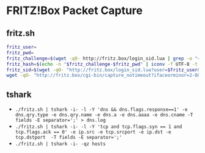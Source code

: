 # FRITZ!Box Packet Capture

## fritz.sh
```bash
fritz_user=
fritz_pwd=
fritz_challenge=$(wget -qO- http://fritz.box/login_sid.lua | grep -o "<Challenge>[a-z0-9]\{8\}" | cut -d'>' -f2)
fritz_hash=$(echo -n "$fritz_challenge-$fritz_pwd" | iconv -f UTF-8 -t UTF-16LE | md5sum | cut -d' ' -f1)
fritz_sid=$(wget -qO- "http://fritz.box/login_sid.lua?user=$fritz_user&response=$fritz_challenge-$fritz_hash" | grep -o "<SID>[a-z0-9]\{16\}" |  cut -d'>' -f2)
wget -qO- "http://fritz.box/cgi-bin/capture_notimeout?ifaceorminor=2-0&snaplen=&capture=Start&sid=$fritz_sid"
```

## tshark
* `./fritz.sh | tshark -i- -l -Y 'dns && dns.flags.response==1' -e dns.qry.type -e dns.qry.name -e dns.a -e dns.aaaa -e dns.cname -T fields -E separator=';' > dns.log`
* `./fritz.sh | tshark -i- -l -Y 'tcp and tcp.flags.syn == 1 and tcp.flags.ack == 0' -e ip.src -e tcp.srcport -e ip.dst -e tcp.dstport  -T fields -E separator=';'`
* `./fritz.sh | tshark -i- -qz hosts`
